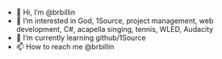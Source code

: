 - 👋 Hi, I’m @brbillin
- 👀 I’m interested in God, 1Source, project management, web development, C#, acapella singing, tennis, WLED, Audacity 
- 🌱 I’m currently learning github/1Source
- 📫 How to reach me @brbillin

<!---
brbillin/brbillin is a ✨ special ✨ repository because its `README.md` (this file) appears on your GitHub profile.
You can click the Preview link to take a look at your changes.
--->
